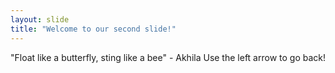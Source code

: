 ```yaml
---
layout: slide
title: "Welcome to our second slide!"
---
```

"Float like a butterfly, sting like a bee" - Akhila
Use the left arrow to go back!
